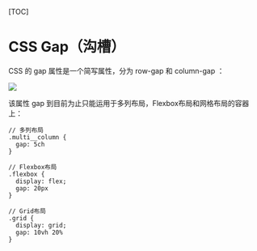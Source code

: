 [TOC]

# CSS Gap（沟槽）

CSS 的 gap 属性是一个简写属性，分为 row-gap 和 column-gap ： 

![](https://p3-juejin.byteimg.com/tos-cn-i-k3u1fbpfcp/ba289b4eb54845cf986cb4474c31d1f3~tplv-k3u1fbpfcp-zoom-1.image)

该属性 gap 到目前为止只能运用于多列布局，Flexbox布局和网格布局的容器上： 

```
// 多列布局 
.multi__column { 
  gap: 5ch 
} 

// Flexbox布局 
.flexbox { 
  display: flex; 
  gap: 20px 
} 

// Grid布局 
.grid { 
  display: grid; 
  gap: 10vh 20% 
}

